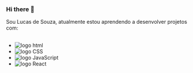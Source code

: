 ### Hi there :pencil:

Sou Lucas de Souza, atualmente estou aprendendo a desenvolver projetos com:
<br>
<br>
- <img src="https://img.shields.io/badge/HTML5-E34F26?style=for-the-badge&logo=html5&logoColor=white" alt="logo html"/>
- <img src="https://img.shields.io/badge/CSS3-1572B6?style=for-the-badge&logo=css3&logoColor=white" alt="logo CSS"/>
- <img src="https://img.shields.io/badge/JavaScript-F7DF1E?style=for-the-badge&logo=javascript&logoColor=black" alt="logo JavaScript"/>
- <img src="https://img.shields.io/badge/React-20232A?style=for-the-badge&logo=react&logoColor=61DAFB" alt="logo React"/>
<br>
